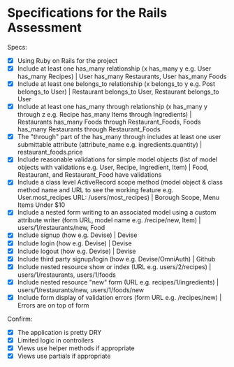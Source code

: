 # Specifications for the Rails Assessment

Specs:
- [x] Using Ruby on Rails for the project
- [x] Include at least one has_many relationship (x has_many y e.g. User has_many Recipes) | User has_many Restaurants, User has_many Foods
- [x] Include at least one belongs_to relationship (x belongs_to y e.g. Post belongs_to User) | Restaurant belongs_to User, Restaurant belongs_to User
- [x] Include at least one has_many through relationship (x has_many y through z e.g. Recipe has_many Items through Ingredients) | Restaurants has_many Foods through Restaurant_Foods, Foods has_many Restaurants through Restaurant_Foods
- [x] The "through" part of the has_many through includes at least one user submittable attribute (attribute_name e.g. ingredients.quantity) | restaurant_foods.price
- [x] Include reasonable validations for simple model objects (list of model objects with validations e.g. User, Recipe, Ingredient, Item) | Food, Restaurant, and Restaurant_Food have validations
- [x] Include a class level ActiveRecord scope method (model object & class method name and URL to see the working feature e.g. User.most_recipes URL: /users/most_recipes) | Borough Scope, Menu Items Under $10
- [x] Include a nested form writing to an associated model using a custom attribute writer (form URL, model name e.g. /recipe/new, Item) | users/1/restaurants/new, Food
- [x] Include signup (how e.g. Devise) | Devise
- [x] Include login (how e.g. Devise) | Devise
- [x] Include logout (how e.g. Devise) | Devise
- [x] Include third party signup/login (how e.g. Devise/OmniAuth) | Github
- [x] Include nested resource show or index (URL e.g. users/2/recipes) | users/1/restaurants, users/1/foods
- [x] Include nested resource "new" form (URL e.g. recipes/1/ingredients) | users/1/restaurants/new, users/1/foods/new
- [x] Include form display of validation errors (form URL e.g. /recipes/new) | Errors are on top of form

Confirm:
- [x] The application is pretty DRY
- [x] Limited logic in controllers
- [x] Views use helper methods if appropriate
- [x] Views use partials if appropriate
